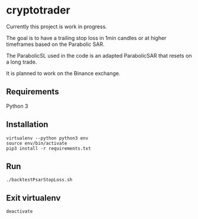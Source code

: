 # cryptotrader
Currently this project is work in progress.

The goal is to have a trailing stop loss in 1min candles or at higher timeframes based on the Parabolic SAR.

The ParabolicSL used in the code is an adapted ParabolicSAR that resets on a long trade.

It is planned to work on the Binance exchange.

## Requirements
Python 3

## Installation
```
virtualenv --python python3 env
source env/bin/activate
pip3 install -r requirements.txt
```

## Run
``` 
./backtestPsarStopLoss.sh
```

## Exit virtualenv
``` 
deactivate
```